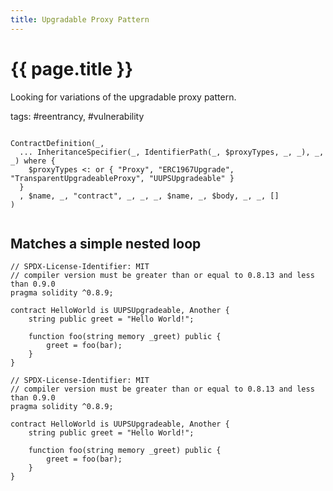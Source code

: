 ```yaml
---
title: Upgradable Proxy Pattern
---
```

# {{ page.title }}

Looking for variations of the upgradable proxy pattern.

tags: #reentrancy, #vulnerability
```

ContractDefinition(_, 
  ... InheritanceSpecifier(_, IdentifierPath(_, $proxyTypes, _, _), _, _) where {
    $proxyTypes <: or { "Proxy", "ERC1967Upgrade", "TransparentUpgradeableProxy", "UUPSUpgradeable" }
  }
  , $name, _, "contract", _, _, _, $name, _, $body, _, _, []
)


```

## Matches a simple nested loop

```Solidity
// SPDX-License-Identifier: MIT
// compiler version must be greater than or equal to 0.8.13 and less than 0.9.0
pragma solidity ^0.8.9;

contract HelloWorld is UUPSUpgradeable, Another {
    string public greet = "Hello World!";

    function foo(string memory _greet) public {
        greet = foo(bar);
    }
}

```
```Solidity
// SPDX-License-Identifier: MIT
// compiler version must be greater than or equal to 0.8.13 and less than 0.9.0
pragma solidity ^0.8.9;

contract HelloWorld is UUPSUpgradeable, Another {
    string public greet = "Hello World!";

    function foo(string memory _greet) public {
        greet = foo(bar);
    }
}

```


